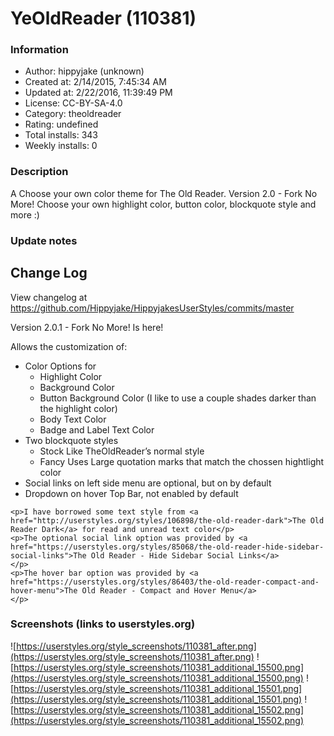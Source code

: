 # YeOldReader (110381)

### Information
- Author: hippyjake (unknown)
- Created at: 2/14/2015, 7:45:34 AM
- Updated at: 2/22/2016, 11:39:49 PM
- License: CC-BY-SA-4.0
- Category: theoldreader
- Rating: undefined
- Total installs: 343
- Weekly installs: 0


### Description
A Choose your own color theme for The Old Reader.
Version 2.0 - Fork No More!
Choose your own highlight color, button color, blockquote style and more :)

### Update notes
<h2 id="change-log">Change Log</h2>
<p>View changelog at <a href="https://github.com/Hippyjake/HippyjakesUserStyles/commits/master">https://github.com/Hippyjake/HippyjakesUserStyles/commits/master</a></p>
Version 2.0.1 - Fork No More! Is here!
    <p>Allows the customization of:</p>
    <ul>
        <li>Color Options for
            <ul>
                <li>Highlight Color</li>
                <li>Background Color</li>
                <li>Button Background Color (I like to use a couple shades darker than the highlight color)</li>
                <li>Body Text Color</li>
                <li>Badge and Label Text Color</li>
            </ul>
        </li>
        <li>Two blockquote styles
            <ul>
                <li>Stock Like TheOldReader’s normal style</li>
                <li>Fancy Uses Large quotation marks that match the chossen hightlight color</li>
            </ul>
        </li>
        <li>Social links on left side menu are optional, but on by default</li>
        <li>Dropdown on hover Top Bar, not enabled by default</li>
    </ul>

    <p>I have borrowed some text style from <a href="http://userstyles.org/styles/106898/the-old-reader-dark">The Old Reader Dark</a> for read and unread text color</p>
    <p>The optional social link option was provided by <a href="https://userstyles.org/styles/85068/the-old-reader-hide-sidebar-social-links">The Old Reader - Hide Sidebar Social Links</a>
    </p>
    <p>The hover bar option was provided by <a href="https://userstyles.org/styles/86403/the-old-reader-compact-and-hover-menu">The Old Reader - Compact and Hover Menu</a>
    </p>

### Screenshots (links to userstyles.org)
![https://userstyles.org/style_screenshots/110381_after.png](https://userstyles.org/style_screenshots/110381_after.png)
![https://userstyles.org/style_screenshots/110381_additional_15500.png](https://userstyles.org/style_screenshots/110381_additional_15500.png)
![https://userstyles.org/style_screenshots/110381_additional_15501.png](https://userstyles.org/style_screenshots/110381_additional_15501.png)
![https://userstyles.org/style_screenshots/110381_additional_15502.png](https://userstyles.org/style_screenshots/110381_additional_15502.png)

